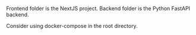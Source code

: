 Frontend folder is the NextJS project.
Backend folder is the Python FastAPI backend.

Consider using docker-compose in the root directory.
